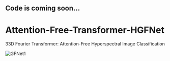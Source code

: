 ## Code is coming soon...

# Attention-Free-Transformer-HGFNet
33D Fourier Transformer: Attention-Free Hyperspectral Image Classification

![GFNet1](https://github.com/user-attachments/assets/63f5c93d-fae6-408b-a249-cd631e85a850)

